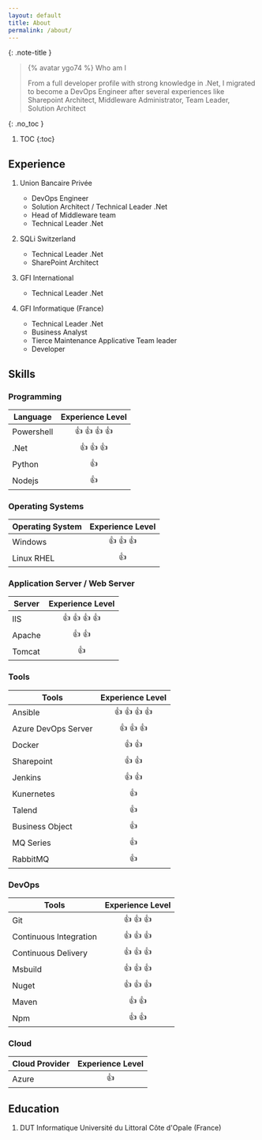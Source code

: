 ```yaml
---
layout: default
title: About
permalink: /about/
---
```


{: .note-title }
> {% avatar ygo74 %} Who am I
>
> From a full developer profile with strong knowledge in .Net, I migrated to become a DevOps Engineer after several experiences like Sharepoint Architect, Middleware Administrator, Team Leader, Solution Architect

{: .no_toc }
1. TOC
{:toc}

## Experience

1. Union Bancaire Privée

    * DevOps Engineer
    * Solution Architect / Technical Leader .Net
    * Head of Middleware team
    * Technical Leader .Net

2. SQLi Switzerland

    * Technical Leader .Net
    * SharePoint Architect

3. GFI International

    * Technical Leader .Net

4. GFI Informatique (France)

    * Technical Leader .Net
    * Business Analyst
    * Tierce Maintenance Applicative Team leader
    * Developer

## Skills

### Programming

| Language   | Experience Level    |
| ---------- |:-------------------:|
| Powershell | :+1: :+1: :+1: :+1: |
| .Net       | :+1: :+1: :+1:      |
| Python     | :+1:                |
| Nodejs     | :+1:                |

### Operating Systems

| Operating System   | Experience Level    |
| ------------------ |:-------------------:|
| Windows            | :+1: :+1: :+1:      |
| Linux RHEL         | :+1:                |

### Application Server / Web Server

| Server     | Experience Level    |
| ---------- |:-------------------:|
| IIS        | :+1: :+1: :+1: :+1: |
| Apache     | :+1: :+1:           |
| Tomcat     | :+1:                |

### Tools

| Tools               | Experience Level    |
| ------------------- |:-------------------:|
| Ansible             | :+1: :+1: :+1: :+1: |
| Azure DevOps Server | :+1: :+1: :+1:      |
| Docker              | :+1: :+1:           |
| Sharepoint          | :+1: :+1:           |
| Jenkins             | :+1: :+1:           |
| Kunernetes          | :+1:                |
| Talend              | :+1:                |
| Business Object     | :+1:                |
| MQ Series           | :+1:                |
| RabbitMQ            | :+1:                |

### DevOps

| Tools                  | Experience Level    |
| ---------------------- |:-------------------:|
| Git                    | :+1: :+1: :+1:      |
| Continuous Integration | :+1: :+1: :+1:      |
| Continuous Delivery    | :+1: :+1: :+1:      |
| Msbuild                | :+1: :+1: :+1:      |
| Nuget                  | :+1: :+1: :+1:      |
| Maven                  | :+1: :+1:           |
| Npm                    | :+1: :+1:           |

### Cloud

| Cloud Provider         | Experience Level    |
| ---------------------- |:-------------------:|
| Azure                  | :+1:                |

## Education

1. DUT Informatique Université du Littoral Côte d'Opale (France)